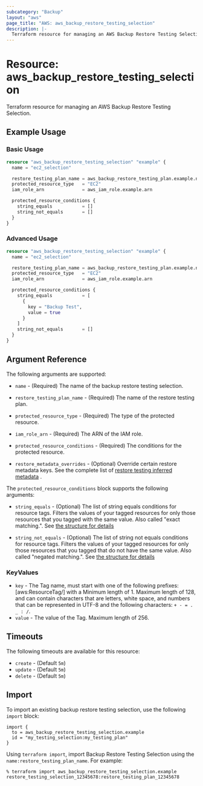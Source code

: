 ```yaml
---
subcategory: "Backup"
layout: "aws"
page_title: "AWS: aws_backup_restore_testing_selection"
description: |-
  Terraform resource for managing an AWS Backup Restore Testing Selection.
---
```


# Resource: aws_backup_restore_testing_selection

Terraform resource for managing an AWS Backup Restore Testing Selection.

## Example Usage

### Basic Usage

```terraform
resource "aws_backup_restore_testing_selection" "example" {
  name = "ec2_selection"

  restore_testing_plan_name = aws_backup_restore_testing_plan.example.name
  protected_resource_type   = "EC2"
  iam_role_arn              = aws_iam_role.example.arn

  protected_resource_conditions {
    string_equals           = []
    string_not_equals       = []
  }
}
```

### Advanced Usage

```terraform
resource "aws_backup_restore_testing_selection" "example" {
  name = "ec2_selection"

  restore_testing_plan_name = aws_backup_restore_testing_plan.example.name
  protected_resource_type   = "EC2"
  iam_role_arn              = aws_iam_role.example.arn

  protected_resource_conditions {
    string_equals           = [
      {
        key = "Backup Test",
        value = true
      }
    ]
    string_not_equals       = []
  }
}
```

## Argument Reference

The following arguments are supported:

* `name` - (Required) The name of the backup restore testing selection.

* `restore_testing_plan_name` - (Required) The name of the restore testing plan.

* `protected_resource_type` - (Required) The type of the protected resource.

* `iam_role_arn` - (Required) The ARN of the IAM role.

* `protected_resource_conditions` - (Required) The conditions for the protected resource.

* `restore_metadata_overrides` - (Optional) Override certain restore metadata keys. See the complete list of [restore testing inferred metadata](https://docs.aws.amazon.com/aws-backup/latest/devguide/restore-testing-inferred-metadata.html) .

The `protected_resource_conditions` block supports the following arguments:

* `string_equals` - (Optional) The list of string equals conditions for resource tags. Filters the values of your tagged resources for only those resources that you tagged with the same value. Also called "exact matching.". See [the structure for details](#keyvalues)

* `string_not_equals` - (Optional) The list of string not equals conditions for resource tags. Filters the values of your tagged resources for only those resources that you tagged that do not have the same value. Also called "negated matching.". See [the structure for details](#keyvalues)

### KeyValues

* `key` - The Tag name, must start with one of the following prefixes: [aws:ResourceTag/] with a Minimum length of 1. Maximum length of 128, and can contain characters that are letters, white space, and numbers that can be represented in UTF-8 and the following characters: `+ - = . _ : /`.
* `value` - The value of the Tag. Maximum length of 256.

## Timeouts

The following timeouts are available for this resource:


* `create` - (Default `5m`)
* `update` - (Default `5m`)
* `delete` - (Default `5m`)

## Import

To import an existing backup restore testing selection, use the following `import` block:

```
import {
  to = aws_backup_restore_testing_selection.example
  id = "my_testing_selection:my_testing_plan"
}
```

Using `terraform import`, import Backup Restore Testing Selection using the `name:restore_testing_plan_name`. For example:

```console
% terraform import aws_backup_restore_testing_selection.example restore_testing_selection_12345678:restore_testing_plan_12345678
```
